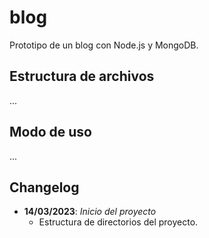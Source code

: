 # blog

Prototipo de un blog con Node.js y MongoDB.

## Estructura de archivos
...

## Modo de uso
...


## Changelog

- **14/03/2023**: *Inicio del proyecto*
	- Estructura de directorios del proyecto.

